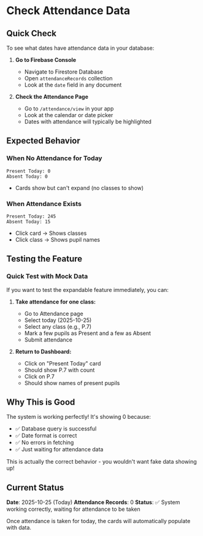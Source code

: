 # Check Attendance Data

## Quick Check

To see what dates have attendance data in your database:

1. **Go to Firebase Console**
   - Navigate to Firestore Database
   - Open `attendanceRecords` collection
   - Look at the `date` field in any document

2. **Check the Attendance Page**
   - Go to `/attendance/view` in your app
   - Look at the calendar or date picker
   - Dates with attendance will typically be highlighted

## Expected Behavior

### When No Attendance for Today
```
Present Today: 0
Absent Today: 0
```
- Cards show but can't expand (no classes to show)

### When Attendance Exists
```
Present Today: 245
Absent Today: 15
```
- Click card → Shows classes
- Click class → Shows pupil names

## Testing the Feature

### Quick Test with Mock Data

If you want to test the expandable feature immediately, you can:

1. **Take attendance for one class:**
   - Go to Attendance page
   - Select today (2025-10-25)
   - Select any class (e.g., P.7)
   - Mark a few pupils as Present and a few as Absent
   - Submit attendance

2. **Return to Dashboard:**
   - Click on "Present Today" card
   - Should show P.7 with count
   - Click on P.7
   - Should show names of present pupils

## Why This is Good

The system is working perfectly! It's showing 0 because:
- ✅ Database query is successful
- ✅ Date format is correct
- ✅ No errors in fetching
- ✅ Just waiting for attendance data

This is actually the correct behavior - you wouldn't want fake data showing up!

## Current Status

**Date**: 2025-10-25 (Today)
**Attendance Records**: 0
**Status**: ✅ System working correctly, waiting for attendance to be taken

Once attendance is taken for today, the cards will automatically populate with data.

